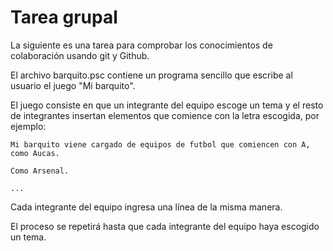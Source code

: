 # Tarea grupal

La siguiente es una tarea para comprobar los conocimientos de colaboración usando git y Github.

El archivo barquito.psc contiene un programa sencillo que escribe al usuario el juego "Mi barquito".

El juego consiste en que un integrante del equipo escoge un tema y el resto de integrantes insertan elementos que comience con la letra escogida, por ejemplo:

```
Mi barquito viene cargado de equipos de futbol que comiencen con A, como Aucas.

Como Arsenal.

...
```

Cada integrante del equipo ingresa una línea de la misma manera.

El proceso se repetirá hasta que cada integrante del equipo haya escogido un tema.
